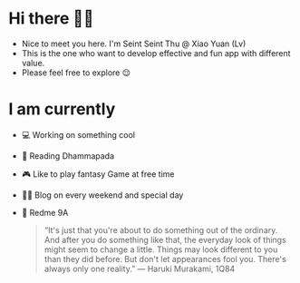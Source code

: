 # Hi there 🙏🏻

- Nice to meet you here. I'm Seint Seint Thu @ Xiao Yuan (Lv)
- This is the one who want to develop effective and fun app with different value. 
- Please feel free to explore 😌

# I am currently 

* 💻 Working on something cool
* 📕 Reading Dhammapada
* 🎮 Like to play fantasy Game at free time
* ✍🏻 Blog on every weekend and special day
* 📱 Redme 9A

  >“It's just that you're about to do something out of the ordinary. And after you do something like that, the everyday look of things might seem to change a little. Things may look different to you than they did before. But don't let appearances fool you. There's always only one reality.”
― Haruki Murakami, 1Q84
